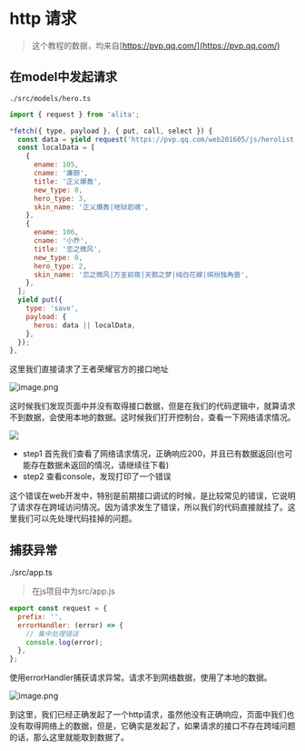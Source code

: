 # http 请求

> 这个教程的数据，均来自[https://pvp.qq.com/](https://pvp.qq.com/)

## 在model中发起请求

`./src/models/hero.ts`

```js
import { request } from 'alita';

*fetch({ type, payload }, { put, call, select }) {
  const data = yield request('https://pvp.qq.com/web201605/js/herolist.json');
  const localData = [
    {
      ename: 105,
      cname: '廉颇',
      title: '正义爆轰',
      new_type: 0,
      hero_type: 3,
      skin_name: '正义爆轰|地狱岩魂',
    },
    {
      ename: 106,
      cname: '小乔',
      title: '恋之微风',
      new_type: 0,
      hero_type: 2,
      skin_name: '恋之微风|万圣前夜|天鹅之梦|纯白花嫁|缤纷独角兽',
    },
  ];
  yield put({
    type: 'save',
    payload: {
      heros: data || localData,
    },
  });
},
```

这里我们直接请求了王者荣耀官方的接口地址

![image.png](https://cdn.nlark.com/yuque/0/2019/png/123174/1559267896922-5e965681-6b69-4d78-942a-d5717d575439.png#align=left&display=inline&height=773&name=image.png&originHeight=1546&originWidth=2806&size=390601&status=done&width=1403)

这时候我们发现页面中并没有取得接口数据，但是在我们的代码逻辑中，就算请求不到数据，会使用本地的数据。这时候我们打开控制台，查看一下网络请求情况。

![](https://cdn.nlark.com/yuque/0/2018/gif/123174/1544146774806-4c3d9609-2069-48e1-ab24-5fbf448bdcc0.gif#align=center&display=inline&height=974&originHeight=974&originWidth=1114&status=done&width=747)

- step1 首先我们查看了网络请求情况，正确响应200，并且已有数据返回(也可能存在数据未返回的情况，请继续往下看)
- step2 查看console，发现打印了一个错误

这个错误在web开发中，特别是前期接口调试的时候，是比较常见的错误，它说明了请求存在跨域访问情况。因为请求发生了错误，所以我们的代码直接就挂了。这里我们可以先处理代码挂掉的问题。

## 捕获异常

./src/app.ts

> 在js项目中为src/app.js

```javascript
export const request = {
  prefix: '',
  errorHandler: (error) => {
    // 集中处理错误
    console.log(error);
  },
};
```

使用errorHandler捕获请求异常。请求不到网络数据，使用了本地的数据。

![image.png](https://cdn.nlark.com/yuque/0/2019/png/123174/1559268896373-df84e706-5a6d-4362-a278-68b510e98175.png#align=left&display=inline&height=765&name=image.png&originHeight=1530&originWidth=2858&size=566141&status=done&width=1429)

到这里，我们已经正确发起了一个http请求，虽然他没有正确响应，页面中我们也没有取得网络上的数据，但是，它确实是发起了，如果请求的接口不存在跨域问题的话，那么这里就能取到数据了。

